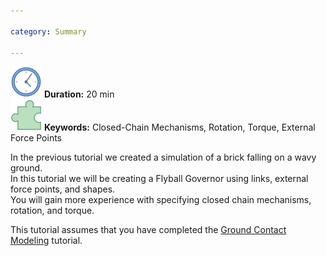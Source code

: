 ```yaml
---

category: Summary

---
```

 ![Duration](/resources/images/clock-50.png) **Duration:** 20 min  
 ![Keywords](/resources/images/concept-50.png) **Keywords:** Closed-Chain Mechanisms, Rotation, Torque, External Force Points

In the previous tutorial we created a simulation of a brick falling on a wavy ground.  
In this tutorial we will be creating a Flyball Governor using links, external force points, and shapes.  
You will gain more experience with specifying closed chain mechanisms, rotation, and torque.   

This tutorial assumes that you have completed the [Ground Contact Modeling] tutorial.



[Ground Contact Modeling]: /documentation/20-scs/00-tutorials/09-ground-contact-modeling
